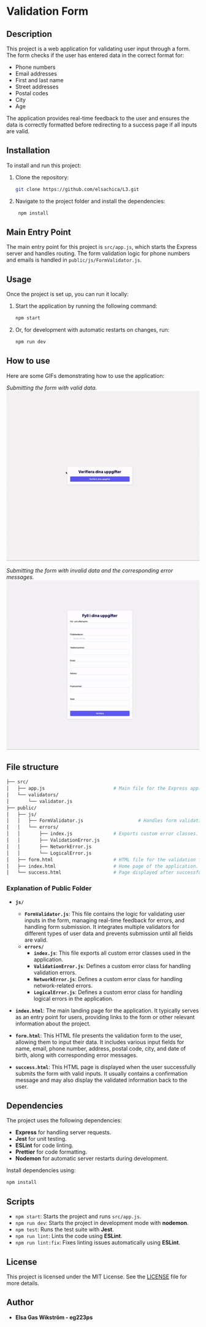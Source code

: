# Validation Form

## Description

This project is a web application for validating user input through a form. The form checks if the user has entered data in the correct format for:

- Phone numbers
- Email addresses
- First and last name
- Street addresses
- Postal codes
- City
- Age

The application provides real-time feedback to the user and ensures the data is correctly formatted before redirecting to a success page if all inputs are valid.

## Installation

To install and run this project:

1. Clone the repository:

   ```bash
   git clone https://github.com/elsachica/L3.git
   ```

2. Navigate to the project folder and install the dependencies:

   ```bash
    npm install
    ```

## Main Entry Point
The main entry point for this project is `src/app.js`, which starts the Express server and handles routing. The form validation logic for phone numbers and emails is handled in `public/js/FormValidator.js`.

## Usage

Once the project is set up, you can run it locally:

1. Start the application by running the following command:

   ```bash
   npm start
   ```

2. Or, for development with automatic restarts on changes, run:
   ```bash
   npm run dev
   ```

## How to use
Here are some GIFs demonstrating how to use the application:

*Submitting the form with valid data.*  
![Submitting the form with invalid data](img/succsess_gif.gif)

*Submitting the form with invalid data and the corresponding error messages.*  
![Submitting the form with invalid data](img/failed_gif.gif)

## File structure
   ```bash
   ├── src/
   │   ├── app.js                         # Main file for the Express app.
   │   └── validators/
   │       └── validator.js
   ├── public/
   │   ├── js/
   │   │   ├── FormValidator.js                    # Handles form validation logic.
   │   │   └── errors/
   │   │       ├── index.js               # Exports custom error classes.
   │   │       ├── ValidationError.js
   │   │       ├── NetworkError.js
   │   │       └── LogicalError.js
   │   ├── form.html                      # HTML file for the validation form.
   │   ├── index.html                     # Home page of the application.
   │   └── success.html                   # Page displayed after successful form submission.
   ```

### Explanation of Public Folder

- **`js/`**
  - **`FormValidator.js`**: This file contains the logic for validating user inputs in the form, managing real-time feedback for errors, and handling form submission. It integrates multiple validators for different types of user data and prevents submission until all fields are valid.
  - **`errors/`**
    - **`index.js`**: This file exports all custom error classes used in the application.
    - **`ValidationError.js`**: Defines a custom error class for handling validation errors.
    - **`NetworkError.js`**: Defines a custom error class for handling network-related errors.
    - **`LogicalError.js`**: Defines a custom error class for handling logical errors in the application.

- **`index.html`**: The main landing page for the application. It typically serves as an entry point for users, providing links to the form or other relevant information about the project.

- **`form.html`**: This HTML file presents the validation form to the user, allowing them to input their data. It includes various input fields for name, email, phone number, address, postal code, city, and date of birth, along with corresponding error messages.

- **`success.html`**: This HTML page is displayed when the user successfully submits the form with valid inputs. It usually contains a confirmation message and may also display the validated information back to the user.

## Dependencies
The project uses the following dependencies:

- **Express** for handling server requests.
- **Jest** for unit testing.
- **ESLint** for code linting.
- **Prettier** for code formatting.
- **Nodemon** for automatic server restarts during development.

Install dependencies using:
   ```bash
   npm install
   ```

## Scripts
- `npm start`: Starts the project and runs `src/app.js`.
- `npm run dev`: Starts the project in development mode with **nodemon**.
- `npm test`: Runs the test suite with **Jest**.
- `npm run lint`: Lints the code using **ESLint**.
- `npm run lint:fix`: Fixes linting issues automatically using **ESLint**.

## License

This project is licensed under the MIT License. See the [LICENSE](./LICENSE.md) file for more details.

## Author
- **Elsa Gas Wikström - eg223ps**
